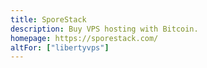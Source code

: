 ```yaml
---
title: SporeStack
description: Buy VPS hosting with Bitcoin.
homepage: https://sporestack.com/
altFor: ["libertyvps"]
---
```

